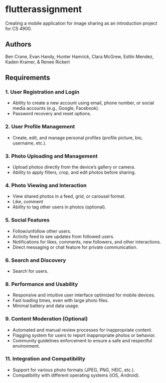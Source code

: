 # flutterassignment

Creating a mobile application for image sharing as an introduction project for CS 4900. 

## Authors
Ben Crane, Evan Handy, Hunter Hamrick, Clara McGrew, Estlin Mendez, Kaden Kramer, & Renee Rickert

## Requirements

### 1. User Registration and Login
- Ability to create a new account using email, phone number, or social media accounts (e.g., Google, Facebook).
- Password recovery and reset options.
### 2. User Profile Management
- Create, edit, and manage personal profiles (profile picture, bio, username, etc.).
### 3. Photo Uploading and Management
- Upload photos directly from the device’s gallery or camera.
- Ability to apply filters, crop, and edit photos before sharing.
### 4. Photo Viewing and Interaction
- View shared photos in a feed, grid, or carousel format.
- Like, comment
- Ability to tag other users in photos (optional).
### 5. Social Features
- Follow/unfollow other users.
- Activity feed to see updates from followed users.
- Notifications for likes, comments, new followers, and other interactions.
- Direct messaging or chat feature for private communication.
### 6. Search and Discovery
- Search for users.
### 8. Performance and Usability
- Responsive and intuitive user interface optimized for mobile devices.
- Fast loading times, even with large photo files.
- Minimal battery and data usage.
### 9. Content Moderation (Optional)
- Automated and manual review processes for inappropriate content.
- Flagging system for users to report inappropriate photos or behavior.
- Community guidelines enforcement to ensure a safe and respectful environment.
### 11. Integration and Compatibility
- Support for various photo formats (JPEG, PNG, HEIC, etc.).
- Compatibility with different operating systems (iOS, Android).


